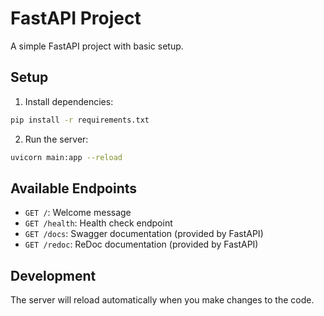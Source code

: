# FastAPI Project

A simple FastAPI project with basic setup.

## Setup

1. Install dependencies:
```bash
pip install -r requirements.txt
```

2. Run the server:
```bash
uvicorn main:app --reload
```

## Available Endpoints

- `GET /`: Welcome message
- `GET /health`: Health check endpoint
- `GET /docs`: Swagger documentation (provided by FastAPI)
- `GET /redoc`: ReDoc documentation (provided by FastAPI)

## Development

The server will reload automatically when you make changes to the code.
